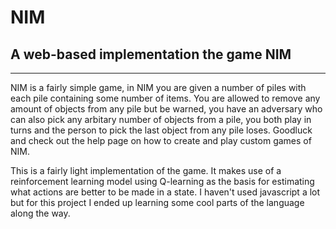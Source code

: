 # NIM
A web-based implementation the game NIM
------------------------------------------------------------------------------------------------------------------------------------------------

------------------------------------------------------------------------------------------------------------------------------------------------
NIM is a fairly simple game, in NIM you are given a number of piles with each pile containing some number of items. You are allowed to remove any 
amount of objects from any pile but be warned, you have an adversary who can also pick any arbitary number of objects from a pile, you 
both play in turns and the person to pick the last object from any pile loses. Goodluck and check out the help page on how to create 
and play custom games of NIM.

This is a fairly light implementation of the game. It makes use of a reinforcement learning model using Q-learning as the basis for estimating what actions are 
better to be made in a state. I haven't used javascript a lot but for this project I ended up learning some cool parts of the language along the way.



